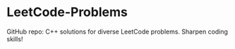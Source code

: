 # LeetCode-Problems
GitHub repo: C++ solutions for diverse LeetCode problems. Sharpen coding skills!
